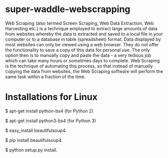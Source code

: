 # super-waddle-webscrapping
 Web Scraping (also termed Screen Scraping, Web Data Extraction, Web Harvesting etc.) is a technique employed to extract large amounts of data from websites whereby the data is extracted and saved to a local file in your computer or to a database in table (spreadsheet) format.  Data displayed by most websites can only be viewed using a web browser. They do not offer the functionality to save a copy of this data for personal use. The only option then is to manually copy and paste the data - a very tedious job which can take many hours or sometimes days to complete. Web Scraping is the technique of automating this process, so that instead of manually copying the data from websites, the Web Scraping software will perform the same task within a fraction of the time.


  # Installations for Linux
  $ apt-get install python-bs4 (for Python 2)
  
  $ apt-get install python3-bs4 (for Python 3)
  
  $ easy_install beautifulsoup4.
  
  $ pip install beautifulsoup4.
  
  $ python setup.py install.
